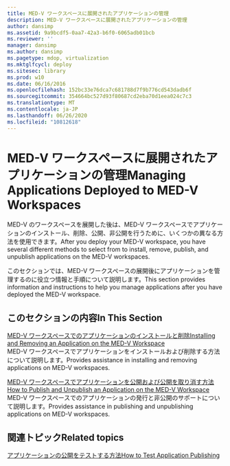 ```yaml
---
title: MED-V ワークスペースに展開されたアプリケーションの管理
description: MED-V ワークスペースに展開されたアプリケーションの管理
author: dansimp
ms.assetid: 9a9bcdf5-0aa7-42a3-b6f0-6065adb01bcb
ms.reviewer: ''
manager: dansimp
ms.author: dansimp
ms.pagetype: mdop, virtualization
ms.mktglfcycl: deploy
ms.sitesec: library
ms.prod: w10
ms.date: 06/16/2016
ms.openlocfilehash: 152bc33e76dca7c681788d7f9b776cd543dadb6f
ms.sourcegitcommit: 354664bc527d93f80687cd2eba70d1eea024c7c3
ms.translationtype: MT
ms.contentlocale: ja-JP
ms.lasthandoff: 06/26/2020
ms.locfileid: "10812618"
---
```

# <span data-ttu-id="75c5b-103">MED-V ワークスペースに展開されたアプリケーションの管理</span><span class="sxs-lookup"><span data-stu-id="75c5b-103">Managing Applications Deployed to MED-V Workspaces</span></span>


<span data-ttu-id="75c5b-104">MED-V のワークスペースを展開した後は、MED-V ワークスペースでアプリケーションのインストール、削除、公開、非公開を行うために、いくつかの異なる方法を使用できます。</span><span class="sxs-lookup"><span data-stu-id="75c5b-104">After you deploy your MED-V workspace, you have several different methods to select from to install, remove, publish, and unpublish applications on the MED-V workspaces.</span></span>

<span data-ttu-id="75c5b-105">このセクションでは、MED-V ワークスペースの展開後にアプリケーションを管理するのに役立つ情報と手順について説明します。</span><span class="sxs-lookup"><span data-stu-id="75c5b-105">This section provides information and instructions to help you manage applications after you have deployed the MED-V workspace.</span></span>

## <span data-ttu-id="75c5b-106">このセクションの内容</span><span class="sxs-lookup"><span data-stu-id="75c5b-106">In This Section</span></span>


<a href="" id="installing-and-removing-an-application-on-the-med-v-workspace"></a>[<span data-ttu-id="75c5b-107">MED-V ワークスペースでのアプリケーションのインストールと削除</span><span class="sxs-lookup"><span data-stu-id="75c5b-107">Installing and Removing an Application on the MED-V Workspace</span></span>](installing-and-removing-an-application-on-the-med-v-workspace.md)  
<span data-ttu-id="75c5b-108">MED-V ワークスペースでアプリケーションをインストールおよび削除する方法について説明します。</span><span class="sxs-lookup"><span data-stu-id="75c5b-108">Provides assistance in installing and removing applications on MED-V workspaces.</span></span>

<a href="" id="how-to-publish-and-unpublish-an-application-on-the-med-v-workspace"></a>[<span data-ttu-id="75c5b-109">MED-V ワークスペースでアプリケーションを公開および公開を取り消す方法</span><span class="sxs-lookup"><span data-stu-id="75c5b-109">How to Publish and Unpublish an Application on the MED-V Workspace</span></span>](how-to-publish-and-unpublish-an-application-on-the-med-v-workspace.md)  
<span data-ttu-id="75c5b-110">MED-V ワークスペースでのアプリケーションの発行と非公開のサポートについて説明します。</span><span class="sxs-lookup"><span data-stu-id="75c5b-110">Provides assistance in publishing and unpublishing applications on MED-V workspaces.</span></span>

## <span data-ttu-id="75c5b-111">関連トピック</span><span class="sxs-lookup"><span data-stu-id="75c5b-111">Related topics</span></span>


[<span data-ttu-id="75c5b-112">アプリケーションの公開をテストする方法</span><span class="sxs-lookup"><span data-stu-id="75c5b-112">How to Test Application Publishing</span></span>](how-to-test-application-publishing.md)

 

 






